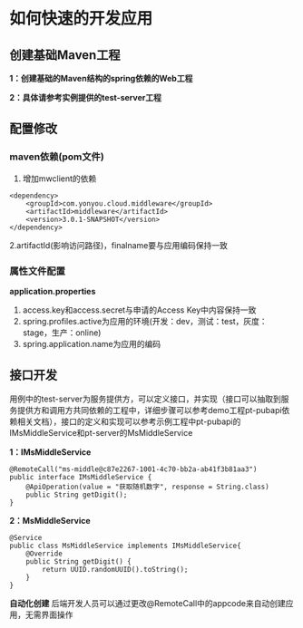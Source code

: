 # 如何快速的开发应用

## 创建基础Maven工程

**1：创建基础的Maven结构的spring依赖的Web工程**

**2：具体请参考实例提供的test-server工程**


## 配置修改

### maven依赖(pom文件)
1. 增加mwclient的依赖

```
<dependency>
	<groupId>com.yonyou.cloud.middleware</groupId>
	<artifactId>middleware</artifactId>
	<version>3.0.1-SNAPSHOT</version>
</dependency>
```

 2.artifactId(影响访问路径)，finalname要与应用编码保持一致

### 属性文件配置

**application.properties**

1. access.key和access.secret与申请的Access Key中内容保持一致
2. spring.profiles.active为应用的环境(开发：dev，测试：test，灰度：stage，生产：online)
3. spring.application.name为应用的编码


## 接口开发
用例中的test-server为服务提供方，可以定义接口，并实现（接口可以抽取到服务提供方和调用方共同依赖的工程中，详细步骤可以参考demo工程pt-pubapi依赖相关文档），接口的定义和实现可以参考示例工程中pt-pubapi的IMsMiddleService和pt-server的MsMiddleService

**1：IMsMiddleService**

```
@RemoteCall("ms-middle@c87e2267-1001-4c70-bb2a-ab41f3b81aa3")
public interface IMsMiddleService {
    @ApiOperation(value = "获取随机数字", response = String.class)
    public String getDigit();
}

```

**2：MsMiddleService**

```
@Service
public class MsMiddleService implements IMsMiddleService{
    @Override
    public String getDigit() {
        return UUID.randomUUID().toString();
    }
}
```
**自动化创建**
后端开发人员可以通过更改@RemoteCall中的appcode来自动创建应用，无需界面操作


